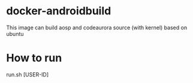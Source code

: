 # docker-androidbuild
This image can build aosp and codeaurora source (with kernel) based on ubuntu

# How to run
run.sh [USER-ID]
